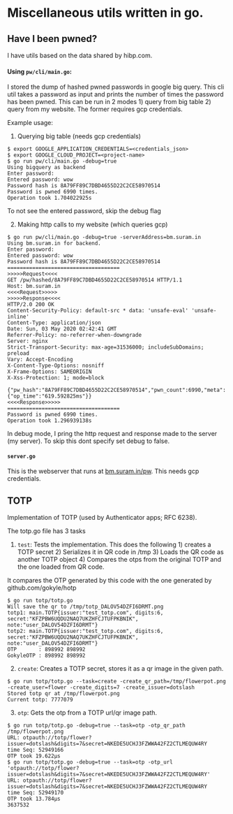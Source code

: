 # Miscellaneous utils written in go.

## Have I been pwned?
I have utils based on the data shared by hibp.com.

#### Using `pw/cli/main.go`: 

I stored the dump of hashed pwned passwords in google big query. This cli util takes a password as input and prints the number of times the password has been pwned. This can be run in 2 modes 1) query from big table 2) query from my website. The former requires gcp credentials.

Example usage:

1. Querying big table (needs gcp credentials)

```
$ export GOOGLE_APPLICATION_CREDENTIALS=<credentials_json>
$ export GOOGLE_CLOUD_PROJECT=<project-name>
$ go run pw/cli/main.go -debug=true
Using bigquery as backend
Enter password:
Entered password: wow
Password hash is 8A79FF89C7DBD4655D22C2CE58970514
Password is pwned 6990 times.
Operation took 1.704022925s
```
To not see the entered password, skip the debug flag

2. Making http calls to my website (which queries gcp)

```
$ go run pw/cli/main.go -debug=true -serverAddress=bm.suram.in
Using bm.suram.in for backend.
Enter password:
Entered password: wow
Password hash is 8A79FF89C7DBD4655D22C2CE58970514
====================================
>>>>>Request<<<<
GET /pw/hashed/8A79FF89C7DBD4655D22C2CE58970514 HTTP/1.1
Host: bm.suram.in
<<<<Request>>>>>
>>>>>Response<<<<
HTTP/2.0 200 OK
Content-Security-Policy: default-src * data: 'unsafe-eval' 'unsafe-inline'
Content-Type: application/json
Date: Sun, 03 May 2020 02:42:41 GMT
Referrer-Policy: no-referrer-when-downgrade
Server: nginx
Strict-Transport-Security: max-age=31536000; includeSubDomains; preload
Vary: Accept-Encoding
X-Content-Type-Options: nosniff
X-Frame-Options: SAMEORIGIN
X-Xss-Protection: 1; mode=block

{"pw_hash":"8A79FF89C7DBD4655D22C2CE58970514","pwn_count":6990,"meta":{"op_time":"619.592825ms"}}
<<<<Response>>>>>
====================================
Password is pwned 6990 times.
Operation took 1.296939138s
```
In debug mode, I pring the http request and response made to the server (my server). To skip this dont specify set debug to false.

#### `server.go`
This is the webserver that runs at [bm.suram.in/pw](http://bm.suram.in/pw). This needs gcp credentials.

## TOTP 
Implementation of TOTP (used by Authenticator apps;  RFC 6238).

The totp.go file has 3 tasks

1. `test`: Tests the implementation. This does the following 1) creates a TOTP secret 2) Serializes it in QR code in /tmp 3) Loads the QR code as another TOTP object 4) Compares the otps from the original TOTP and the one loaded from QR code.

It compares the OTP generated by this code with the one generated by github.com/gokyle/hotp
```
$ go run totp/totp.go
Will save the qr to /tmp/totp_DALOV54DZFI6DRMT.png
totp1: main.TOTP{issuer:"test_totp.com", digits:6, secret:"KFZPBW6UQDU2NAQ7UKZHFCJTUFPKBNIK", note:"user_DALOV54DZFI6DRMT"}
totp2: main.TOTP{issuer:"test_totp.com", digits:6, secret:"KFZPBW6UQDU2NAQ7UKZHFCJTUFPKBNIK", note:"user_DALOV54DZFI6DRMT"}
OTP       : 898992 898992
GokyleOTP : 898992 898992
```

2. `create`: Creates a TOTP secret, stores it as a qr image in the given path.
```
$ go run totp/totp.go --task=create -create_qr_path=/tmp/flowerpot.png -create_user=flower -create_digits=7 -create_issuer=dotslash
Stored totp qr at /tmp/flowerpot.png
Current totp: 7777079
```

3. `otp`: Gets the otp from a TOTP url/qr image path.
```
$ go run totp/totp.go -debug=true --task=otp -otp_qr_path /tmp/flowerpot.png
URL: otpauth://totp/flower?issuer=dotslash&digits=7&secret=NKEDE5UCHJ3FZWWA42FZ2CTLMEQUW4RY
time Seq: 52949166
OTP took 19.622µs
$ go run totp/totp.go -debug=true --task=otp -otp_url 'otpauth://totp/flower?issuer=dotslash&digits=7&secret=NKEDE5UCHJ3FZWWA42FZ2CTLMEQUW4RY'
URL: otpauth://totp/flower?issuer=dotslash&digits=7&secret=NKEDE5UCHJ3FZWWA42FZ2CTLMEQUW4RY
time Seq: 52949170
OTP took 13.784µs
3637532
```
